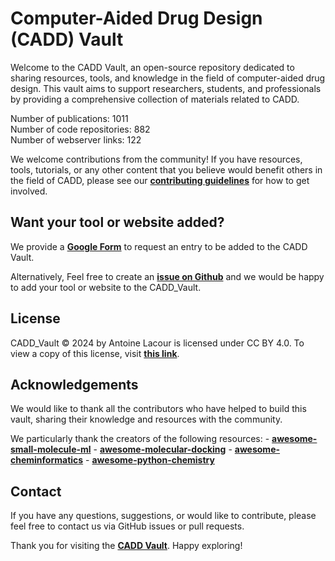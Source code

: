 # **Computer-Aided Drug Design (CADD) Vault**

Welcome to the CADD Vault, an open-source repository dedicated to sharing resources, tools, and knowledge in the field of computer-aided drug design. This vault aims to support researchers, students, and professionals by providing a comprehensive collection of materials related to CADD.

Number of publications: 1011  
Number of code repositories: 882  
Number of webserver links: 122  

We welcome contributions from the community! If you have resources, tools, tutorials, or any other content that you believe would benefit others in the field of CADD, please see our **[contributing guidelines](https://github.com/DrugBud-Suite/CADD_Vault/blob/main/CONTRIBUTING.md)** for how to get involved.

## Want your tool or website added?

We provide a **[Google Form](https://forms.gle/pA81nNdRLnkVZEcs7)** to request an entry to be added to the CADD Vault.

Alternatively, Feel free to create an **[issue on Github](https://github.com/DrugBud-Suite/CADD_Vault/issues)** and we would be happy to add your tool or website to the CADD_Vault.


## License

CADD_Vault © 2024 by Antoine Lacour is licensed under CC BY 4.0. To view a copy of this license, visit **[this link](http://creativecommons.org/licenses/by/4.0/)**.

## Acknowledgements

We would like to thank all the contributors who have helped to build this vault, sharing their knowledge and resources with the community.

We particularly thank the creators of the following resources:
    - **[awesome-small-molecule-ml](https://github.com/benb111/awesome-small-molecule-ml)**
    - **[awesome-molecular-docking](https://github.com/Thinklab-SJTU/awesome-molecular-docking?tab=readme-ov-file)**
    - **[awesome-cheminformatics](https://github.com/hsiaoyi0504/awesome-cheminformatics)**
    - **[awesome-python-chemistry](https://github.com/lmmentel/awesome-python-chemistry)**

## Contact

If you have any questions, suggestions, or would like to contribute, please feel free to contact us via GitHub issues or pull requests.

Thank you for visiting the **[CADD Vault](https://drugbud-suite.github.io/CADD_Vault/)**. Happy exploring!